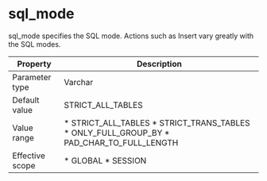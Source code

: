 sql_mode 
=============================

sql_mode specifies the SQL mode. Actions such as Insert vary greatly with the SQL modes. 


|  **Property**   |                                                                                                                    **Description**                                                                                                                     |
|-----------------|--------------------------------------------------------------------------------------------------------------------------------------------------------------------------------------------------------------------------------------------------------|
| Parameter type  | Varchar                                                                                                                                                                                                                                                |
| Default value   | STRICT_ALL_TABLES                                                                                                                                                                                                                                      |
| Value range     | * STRICT_ALL_TABLES   * STRICT_TRANS_TABLES   * ONLY_FULL_GROUP_BY   * PAD_CHAR_TO_FULL_LENGTH    |
| Effective scope | * GLOBAL   * SESSION                                                                                                                                                |


